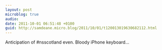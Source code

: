 ```yaml
---
layout: post
microblog: true
audio: 
date: 2011-10-01 06:51:48 +0100
guid: http://samdeane.micro.blog/2011/10/01/t120013019630682112.html
---
```

Anticipation of #nsscotland even. Bloody iPhone keyboard...
